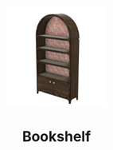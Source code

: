 <!-- 2023-12-11 -->

<p align="center">
  <img src="../../plans/bookshelf/images/wireframe.png" width="40%"/>
</p>
<h1 align="center">
  Bookshelf
  <br>
  <sup><sub><sup><sup></sub>
</h1>
